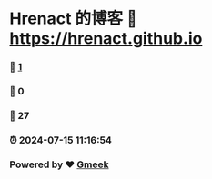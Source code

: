# Hrenact 的博客 :link: https://hrenact.github.io 
### :page_facing_up: [1](https://hrenact.github.io/tag.html) 
### :speech_balloon: 0 
### :hibiscus: 27 
### :alarm_clock: 2024-07-15 11:16:54 
### Powered by :heart: [Gmeek](https://github.com/Meekdai/Gmeek)
